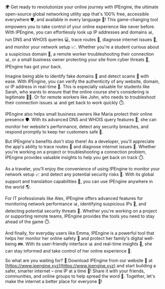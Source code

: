 🌍 Get ready to revolutionize your online journey with IPEngine, the ultimate open-source global networking utility app that's 100% free, accessible everywhere 🛡️, and available in every language 🔹! This game-changing tool empowers you to take control of your online experience like never before. With IPEngine, you can effortlessly look up IP addresses and domains 📊, run DNS and WHOIS queries 💻, trace routes 📍, diagnose internet issues 🔧, and monitor your network setup 📈. Whether you're a student curious about a suspicious domain 🤔, a remote worker troubleshooting their connection 📊, or a small business owner protecting your site from cyber threats 🚫, IPEngine has got your back.

Imagine being able to identify fake domains 🚨 and detect scams 💸 with ease. With IPEngine, you can verify the authenticity of any website, domain, or IP address in real-time 🔁. This is especially valuable for students like Sarah, who wants to ensure that the online course she's considering is legitimate 👩‍🎓. Or for remote workers like John, who needs to troubleshoot their connection issues 📊 and get back to work quickly ⏱️.

IPEngine also helps small business owners like Maria protect their online presence 🛡️. With its advanced DNS and WHOIS query features 🔧, she can monitor her website's performance, detect any security breaches, and respond promptly to keep her customers safe 💯.

But IPEngine's benefits don't stop there! As a developer, you'll appreciate the app's ability to trace routes 📍 and diagnose internet issues 🔧. Whether you're working on a project or troubleshooting a connection problem, IPEngine provides valuable insights to help you get back on track ⏱️.

As a traveler, you'll enjoy the convenience of using IPEngine to monitor your network setup 📈 and detect any potential security risks 💸. With its global support and translation capabilities 🔹, you can use IPEngine anywhere in the world 🌎.

For IT professionals like Alex, IPEngine offers advanced features for monitoring network performance 📊, identifying suspicious IPs 👀, and detecting potential security threats 🚨. Whether you're working on a project or supporting remote teams, IPEngine provides the tools you need to stay ahead of the game ⏱️.

And finally, for everyday users like Emma, IPEngine is a powerful tool that helps her monitor her online safety 💯 and protect her family's digital well-being 👪. With its user-friendly interface 📊 and real-time insights 🔁, she can stay informed and take control of her online experience 🌟.

So what are you waiting for? 🤔 Download IPEngine from our website 📲 at [https://www.ipengine.xyz](https://www.ipengine.xyz) and start building a safer, smarter internet – one IP at a time 🔋! Share it with your friends, communities, and online groups to help spread the word 💬. Together, let's make the internet a better place for everyone 🌈!